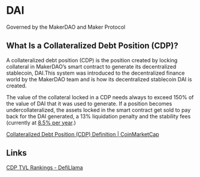 # DAI

Governed by the MakerDAO and Maker Protocol

## What Is a Collateralized Debt Position (CDP)?

A collateralized debt position (CDP) is the position created by locking collateral in MakerDAO’s smart contract to generate its decentralized stablecoin, DAI.This system was introduced to the decentralized finance world by the MakerDAO team and is how its decentralized stablecoin DAI is created.

The value of the collateral locked in a CDP needs always to exceed 150% of the value of DAI that it was used to generate. If a position becomes undercollateralized, the assets locked in the smart contract get sold to pay back for the DAI generated, a 13% liquidation penalty and the stability fees (currently at [8.5% per year](https://mkr.tools/governance/stabilityfee).)

[Collateralized Debt Position (CDP) Definition | CoinMarketCap](https://coinmarketcap.com/alexandria/glossary/collateralized-debt-position-cdp)

## Links

[CDP TVL Rankings - DefiLlama](https://defillama.com/protocols/CDP)

